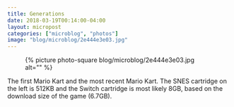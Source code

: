```yaml
---
title: Generations
date: 2018-03-19T00:14:00-04:00
layout: micropost
categories: ["microblog", "photos"]
image: "blog/microblog/2e444e3e03.jpg"
---
```


<figure class="photo">
  {% picture photo-square blog/microblog/2e444e3e03.jpg alt="" %}
</figure>


The first Mario Kart and the most recent Mario Kart. The SNES cartridge on the left is 512KB and the Switch cartridge is most likely 8GB, based on the download size of the game (6.7GB).


